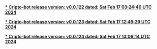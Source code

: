 
**[* Cripto-bot release version: v0.0.122 dated: Sat Feb 17 03:24:40 UTC 2024](https://github.com/terra-rebirth/crypto-bot/releases/tag/v0.0.122)**


**[* Cripto-bot release version: v0.0.123 dated: Sat Feb 17 12:49:29 UTC 2024](https://github.com/terra-rebirth/crypto-bot/releases/tag/v0.0.123)**


**[* Cripto-bot release version: v0.0.124 dated: Sat Feb 17 13:06:14 UTC 2024](https://github.com/terra-rebirth/crypto-bot/releases/tag/v0.0.124)**

